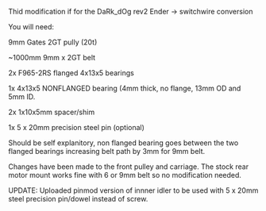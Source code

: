 Thid modification if for the DaRk_dOg rev2 Ender -> switchwire conversion

You will need:

9mm Gates 2GT pully (20t)

~1000mm 9mm x 2GT belt

2x F965-2RS flanged 4x13x5 bearings

1x 4x13x5 NONFLANGED bearing (4mm thick, no flange, 13mm OD and 5mm ID. 

2x 1x10x5mm spacer/shim

1x 5 x 20mm precision steel pin (optional)

Should be self explanitory, non flanged bearing goes between the two flanged bearings increasing belt path by 3mm for 9mm belt. 

Changes have been made to the front pulley and carriage. The stock rear motor mount works fine with 6 or 9mm belt so no modification needed. 


UPDATE: Uploaded pinmod version of innner idler to be used with 5 x 20mm steel precision pin/dowel instead of screw. 
